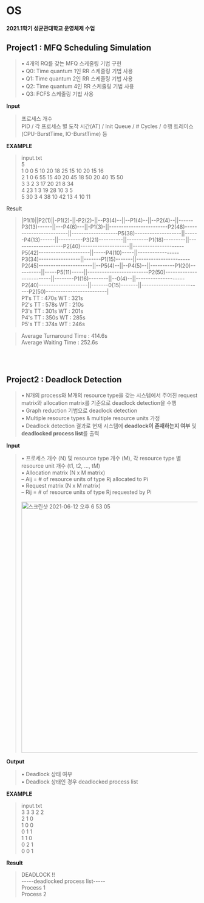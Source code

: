# OS
<b>2021.1학기 성균관대학교 운영체제 수업</b>  

## Project1 : MFQ Scheduling Simulation  
> • 4개의 RQ를 갖는 MFQ 스케줄링 기법 구현   
• Q0: Time quantum 1인 RR 스케줄링 기법 사용   
• Q1: Time quantum 2인 RR 스케줄링 기법 사용   
• Q2: Time quantum 4인 RR 스케줄링 기법 사용   
• Q3: FCFS 스케줄링 기법 사용


<b>Input</b>  
> 프로세스 개수  
PID / 각 프로세스 별 도착 시간(AT) / Init Queue / # Cycles / 수행 트레이스(CPU-BurstTime, IO-BurstTime) 등  

<b>EXAMPLE</b>  
> input.txt  
5  
1 0 0 5 10 20 18 25 15 10 20 15 16  
2 1 0 6 55 15 40 20 45 18 50 20 40 15 50  
3 3 2 3 17 20 21 8 34  
4 23 1 3 19 28 10 3 5  
5 30 3 4 38 10 42 13 4 10 11  

Result  
> |P1(1)||P2(1)||-P1(2)-||-P2(2)-||--P3(4)--||--P1(4)--||--P2(4)--||------P3(13)------||---P4(6)---||-P1(3)-||------------------------P2(48)------------------------||-------------------P5(38)-------------------||------P4(13)------||----------P3(21)----------||---------P1(18)---------||--------------------P2(40)--------------------||---------------------P5(42)---------------------||-----P4(10)-----||-----------------P3(34)-----------------||-------P1(15)-------||----------------------P2(45)----------------------||--P5(4)--||--P4(5)--||----------P1(20)----------||-----P5(11)-----||-------------------------P2(50)-------------------------||--------P1(16)--------||--0(4)--||--------------------P2(40)--------------------||-------0(15)-------||-------------------------P2(50)-------------------------|  
P1's TT : 470s WT : 321s  
P2's TT : 578s WT : 210s  
P3's TT : 301s WT : 201s  
P4's TT : 350s WT : 285s  
P5's TT : 374s WT : 246s  
  
> Average Turnaround Time : 414.6s  
Average Waiting Time : 252.6s  

</br></br>
## Project2 : Deadlock Detection   
> • N개의 process와 M개의 resource type을 갖는 시스템에서 주어진 request matrix와 allocation matrix를 기준으로 deadlock detection을 수행<br/>
• Graph reduction 기법으로 deadlock detection <br/>
• Multiple resource types & multiple resource units 가정 <br/>
• Deadlock detection 결과로 현재 시스템에 **deadlock이 존재하는지 여부** 및 **deadlocked process list**를 출력 <br/>


<b>Input</b>  
> • 프로세스 개수 (N) 및 resource type 개수 (M), 각 resource type 별 resource unit 개수 (t1, t2, ..., tM)  <br/>
• Allocation matrix (N x M matrix) <br/>
– Aij = # of resource units of type Rj allocated to Pi  <br/>
• Request matrix (N x M matrix) <br/>
– Rij = # of resource units of type Rj requested by Pi <br/>   
> <img width="659" alt="스크린샷 2021-06-12 오후 6 53 05" src="https://user-images.githubusercontent.com/28529201/121772284-6e966f00-cbaf-11eb-9261-9cf2ebc6a95d.png">


<b>Output</b>  
> • Deadlock 상태 여부 <br/>
• Deadlock 상태인 경우 deadlocked process list <br/>

<b>EXAMPLE</b>  
> input.txt  
3 3 3 2 2<br/>
2 1 0<br/>
1 0 0<br/>
0 1 1<br/>
1 1 0<br/>
0 2 1<br/>
0 0 1<br/>

<b>Result</b>   
> DEADLOCK !!   
-----deadlocked process list-----   
Process 1   
Process 2   




